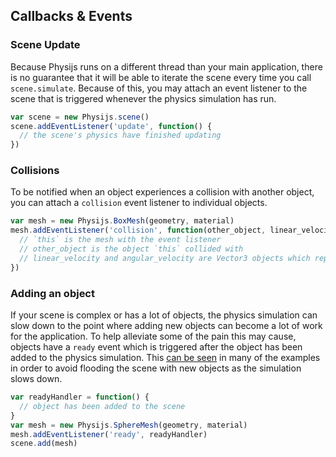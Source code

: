 ## Callbacks & Events

### Scene Update

Because Physijs runs on a different thread than your main application, there is no guarantee that it will be able to iterate the scene every time you call `scene.simulate`. Because of this, you may attach an event listener to the scene that is triggered whenever the physics simulation has run.

```javascript
var scene = new Physijs.scene()
scene.addEventListener('update', function() {
  // the scene's physics have finished updating
})
```

### Collisions

To be notified when an object experiences a collision with another object, you can attach a `collision` event listener to individual objects.

```javascript
var mesh = new Physijs.BoxMesh(geometry, material)
mesh.addEventListener('collision', function(other_object, linear_velocity, angular_velocity) {
  // `this` is the mesh with the event listener
  // other_object is the object `this` collided with
  // linear_velocity and angular_velocity are Vector3 objects which represent the velocity of the collision
})
```

### Adding an object

If your scene is complex or has a lot of objects, the physics simulation can slow down to the point where adding new objects can become a lot of work for the application. To help alleviate some of the pain this may cause, objects have a `ready` event which is triggered after the object has been added to the physics simulation. This [can be seen](https://github.com/chandlerprall/Physijs/blob/master/examples/collisions.html#L150) in many of the examples in order to avoid flooding the scene with new objects as the simulation slows down.

```javascript
var readyHandler = function() {
  // object has been added to the scene
}
var mesh = new Physijs.SphereMesh(geometry, material)
mesh.addEventListener('ready', readyHandler)
scene.add(mesh)
```

